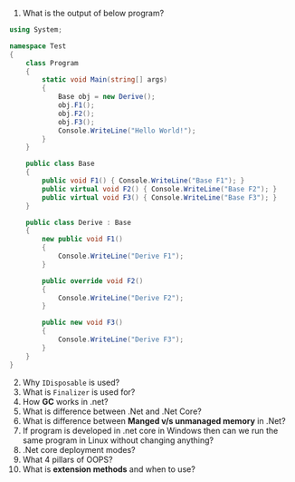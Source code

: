 1. What is the output of below program?
```csharp
using System;

namespace Test
{
    class Program
    {
        static void Main(string[] args)
        {
            Base obj = new Derive();
            obj.F1();
            obj.F2();
            obj.F3();
            Console.WriteLine("Hello World!");
        }
    }

    public class Base
    {
        public void F1() { Console.WriteLine("Base F1"); }
        public virtual void F2() { Console.WriteLine("Base F2"); }
        public virtual void F3() { Console.WriteLine("Base F3"); }
    }

    public class Derive : Base
    {
        new public void F1()
        {
            Console.WriteLine("Derive F1");
        }

        public override void F2()
        {
            Console.WriteLine("Derive F2");
        }

        public new void F3()
        {
            Console.WriteLine("Derive F3");
        }
    }
}
```
2. Why `IDisposable` is used?
3. What is `Finalizer` is used for?
4. How **GC** works in .net?
5. What is difference between .Net and .Net Core?
6. What is difference between **Manged v/s unmanaged memory** in .Net?
7. If program is developed in .net core in Windows then can we run the same program in Linux without changing anything?
8. .Net core deployment modes?
9. What 4 pillars of OOPS?
10. What is **extension methods** and when to use?